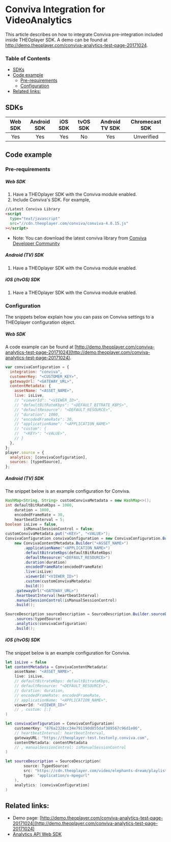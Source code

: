 # Conviva Integration for VideoAnalytics

This article describes on how to integrate Conviva pre-integration included inside THEOplayer SDK. A demo can be found at http://demo.theoplayer.com/conviva-analytics-test-page-20171024.

### Table of Contents

- [SDKs](#sdks)
- [Code example](#code-example)
  - [Pre-requirements](#pre-requirements)
  - [Configuration](#configuration)
- [Related links:](#related-links)

## SDKs

| Web SDK | Android SDK | iOS SDK | tvOS SDK | Android TV SDK | Chromecast SDK |
| :-----: | :---------: | :-----: | :------: | :------------: | :------------: |
|   Yes   |     Yes     |   Yes   |    No    |      Yes       |   Unverified   |

## Code example

### Pre-requirements

##### Web SDK

1. Have a THEOplayer SDK with the Conviva module enabled.
2. Include Conviva's SDK. For example,

```html
//Latest Conviva Library
<script
  type="text/javascript"
  src="//cdn.theoplayer.com/conviva/conviva-4.0.15.js"
></script>
```

- Note: You can download the latest conviva library from [Conviva Developer Community](https://community.conviva.com/site/global/home/p_home.gsp)

##### Android (TV) SDK

1. Have a THEOplayer SDK with the Conviva module enabled.

##### iOS (/tvOS) SDK

1. Have a THEOplayer SDK with the Conviva module enabled.

### Configuration

The snippets below explain how you can pass on Conviva settings to a THEOplayer configuration object.

##### Web SDK

A code example can be found at [http://demo.theoplayer.com/conviva-analytics-test-page-20171024](http://demo.theoplayer.com/conviva-analytics-test-page-20171024).

```js
var convivaConfiguration = {
  integration: "conviva",
  customerKey: "<CUSTOMER_KEY>",
  gatewayUrl: "<GATEWAY_URL>",
  contentMetadata: {
    assetName: "<ASSET_NAME>",
    live: isLive,
    // "viewerId": "<VIEWER_ID>",
    // "defaultBitRateKbps": "<DEFAULT_BITRATE_KBPS>",
    // "defaultResource": "<DEFAULT_RESOURCE>",
    // "duration": 1000,
    // "encodedFrameRate": 30,
    // "applicationName": "<APPLICATION_NAME>"
    // "custom": {
    // 	"<KEY>": "<VALUE>",
    // }
  },
};
player.source = {
  analytics: [convivaConfiguration],
  sources: [typedSource],
};
```

##### Android (TV) SDK

The snippet below is an example configuration for Conviva.

```java
HashMap<String, String> customConvivaMetadata = new HashMap<>();
int defaultBitRateKbps = 1000,
    duration = 1000,
    encodedFrameRate = 30,
    heartbeatInterval = 5;
boolean isLive = false,
        isManualSessionControl = false;
customConvivaMetadata.put("<KEY>", "<VALUE>");
ConvivaConfiguration convivaConfiguration = new ConvivaConfiguration.Builder("customerKey",
    new ConvivaContentMetadata.Builder("<ASSET_NAME>")
        .applicationName("<APPLICATION_NAME>")
        .defaultBitrateKbps(defaultBitRateKbps)
        .defaultResource("<DEFAULT_RESOURCE>")
        .duration(duration)
        .encodedFrameRate(encodedFrameRate)
        .live(isLive)
        .viewerId("<VIEWER_ID>")
        .custom(customConvivaMetadata)
        .build())
    .gatewayUrl("<GATEWAY_URL>")
    .heartbeatInterval(heartbeatInterval)
    .manualSessionControl(isManualSessionControl)
    .build();

SourceDescription sourceDescription = SourceDescription.Builder.sourceDescription()
    .sources(typedSource)
    .analytics(convivaConfiguration)
    .build();
```

##### iOS (/tvOS) SDK

The snippet below is an example configuration for Conviva.

```swift
let isLive = false
let contentMetadata = ConvivaContentMetadata(
    assetName: "<ASSET_NAME>",
    live: isLive,
    // defaultBitrateKbps: defaultBitrateKbps,
    // defaultResource: "<DEFAULT_RESOURCE>",
    // duration: duration,
    // encodedFrameRate: encodedFrameRate,
    // applicationName: "<APPLICATION_NAME>",
    viewerId: "<VIEWER_ID>"
    // , custom: [:]
)

let convivaConfiguration = ConvivaConfiguration(
    customerKey: "876a2328cc34e791190d855daf389567c96d1e86",
    // heartbeatInterval: heartbeatInterval,
    gatewayURL: "https://theoplayer-test.testonly.conviva.com",
    contentMetadata: contentMetadata
    // , manualSessionControl: isManualSessionControl
)

let sourceDescription = SourceDescription(
        source: TypedSource(
        src: "https://cdn.theoplayer.com/video/elephants-dream/playlist.m3u8",
        type: "application/x-mpegurl"
    ),
    analytics: [convivaConfiguration]
)
```

## Related links:

- Demo page: [http://demo.theoplayer.com/conviva-analytics-test-page-20171024](http://demo.theoplayer.com/conviva-analytics-test-page-20171024)
- [Analytics API Web SDK](https://docs.portal.theoplayer.com/api-reference/web/theoplayer.analytics.md)
